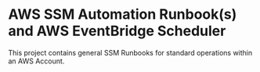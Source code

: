 # AWS SSM Automation Runbook(s) and AWS EventBridge Scheduler

This project contains general SSM Runbooks for standard operations within an AWS Account.

